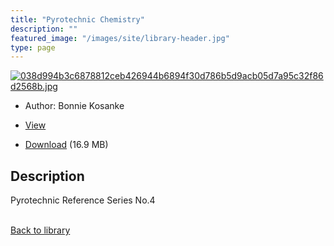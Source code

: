 ```yaml
---
title: "Pyrotechnic Chemistry"
description: ""
featured_image: "/images/site/library-header.jpg"
type: page
---
```


<a href="" target="_blank">![038d994b3c6878812ceb426944b6894f30d786b5d9acb05d7a95c32f86d2568b.jpg](/images/library/038d994b3c6878812ceb426944b6894f30d786b5d9acb05d7a95c32f86d2568b.jpg)</a>
* Author: Bonnie Kosanke
* <a href="" target="_blank">View</a>

* [Download]() (16.9 MB)

## Description<div>
<p>Pyrotechnic Reference Series No.4</p></div>

<br />[Back to library](/library/)
